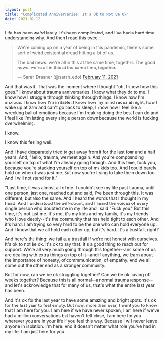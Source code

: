 ```yaml
---
layout: post
title: "Complicated Anniversaries: It's Ok to Not Be Ok"
date: 2021-02-12
---
```


Life has been _weird_ lately. It's been complicated, and I've had a hard time understanding why. And then I read this tweet: 

<blockquote class="twitter-tweet"><p lang="en" dir="ltr">We're coming up on a year of being in this pandemic, there's some sort of weird existential dread hitting a lot of us.

The bad news: we're all in this at the same time, together. The good news: we're all in this at the same time, together.</p>&mdash; Sarah Drasner (@sarah_edo) <a href="https://twitter.com/sarah_edo/status/1360023399104274433">February 11, 2021</a></blockquote> <script async src="https://platform.twitter.com/widgets.js" charset="utf-8"></script>

And that was it. That was the moment where I thought "oh, I know how this goes." I know about trauma anniversaries. I know what they do to me. I know how I struggle through thinking through things. I know how I'm anxious. I know how I'm irritable. I know how my mind races at night, how I wake up at 2am and can't go back to sleep, I know how I feel like a wrecking ball of emotions because I'm freaking doing the best I can do and I feel like I'm letting every single person down because the world is fucking overwhelming. 

I know.

I know this feeling  well.

And I have desparately tried to get away from it for the last four and a half years. And, "hello, trauma, we meet again. And you're compounding yourself on top of what I'm already going through. And this time, fuck you, because you're stacking yourself on top of my kids too. And I could barely hold on when it was _just_ me. But now you're trying to take them down too. And I will not stand for it."

"Last time, it was almost all of me. I couldn't see my life past trauma, until one person, just one, reached out and said, I've been through this. It was different, but also the same. And I heard the words that I thought in my head. And I understood the self-dount, and I heard the voices of every single person who doubted me in my life and I said "Fuck you." But this time, it's not just me. It's me, it's my kids and my family, it's my friends--who I love deeply--it's the community that has held tight to each other. And it's hard. I am trying so very hard to be the one who can hold everyone up. And I know that we all hold each other up, but it's hard. It's a trustfall, right?

And here's the thing: we fail at a trustfall if we're not honest with ourselves. It's ok to not be ok. It's ok to say that. It's a good thing to reach out for support. We're all very much going through this together--and some of us are dealing with extra things on top of it--and if anything, we learn about the importance of honesty, of commmunication, of empathy. And we all come out the other end as a stronger community.

But for now, can we be ok struggling together? Can we be ok having off weeks together? Because this is all normal--a normal trauma response--and let's acknowledge that for many of us, that's what the entire last year has been.

And it's ok for the last year to have some amazing and bright spots. It's ok for the last year to feel empty. But now, more than ever, I want you to know that I am here for you. I am here if we have never spoken, I am here if we've had a million conversations but haven't felt close, I am here for you wherever you are in your life if you feel this way. Because I will never leave anyone in isolation. I'm here. And it doesn't matter what role you've had in my life. I am just here for you.  